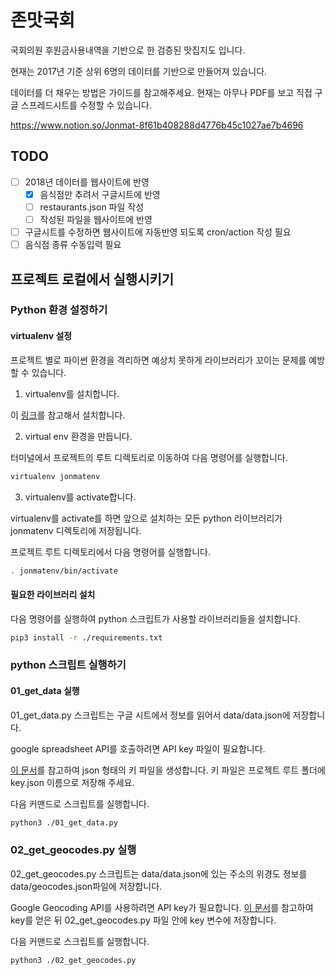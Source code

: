 # 존맛국회

국회의원 후원금사용내역을 기반으로 한 검증된 맛집지도 입니다.

현재는 2017년 기준 상위 6명의 데이터를 기반으로 만들어져 있습니다.

데이터를 더 채우는 방법은 가이드를 참고해주세요.
현재는 아무나 PDF를 보고 직접 구글 스프레드시트를 수정할 수 있습니다.

https://www.notion.so/Jonmat-8f61b408288d4776b45c1027ae7b4696

## TODO
- [ ] 2018년 데이터를 웹사이트에 반영
  - [x] 음식점만 추려서 구글시트에 반영
  - [ ] restaurants.json 파일 작성
  - [ ] 작성된 파일을 웹사이트에 반영
- [ ] 구글시트를 수정하면 웹사이트에 자동반영 되도록 cron/action 작성 필요
- [ ] 음식점 종류 수동입력 필요

## 프로젝트 로컬에서 실행시키기

### Python 환경 설정하기

#### virtualenv 설정

프로젝트 별로 파이썬 환경을 격리하면 예상치 못하게 라이브러리가 꼬이는 문제를 예방할 수 있습니다.

1. virtualenv를 설치합니다.

이 [링크](https://virtualenv.pypa.io/en/latest/)를 참고해서 설치합니다.

2. virtual env 환경을 만듭니다.

터미널에서 프로젝트의 루트 디렉토리로 이동하여 다음 명령어를 실행합니다.

```sh
virtualenv jonmatenv
```

3. virtualenv를 activate합니다.

virtualenv를 activate를 하면 앞으로 설치하는 모든 python 라이브러리가
jonmatenv 디렉토리에 저장됩니다.

프로젝트 루트 디렉토리에서 다음 명령어를 실행합니다.

```sh
. jonmatenv/bin/activate
```

#### 필요한 라이브러리 설치

다음 명령어를 실행하여 python 스크립트가 사용할 라이브러리들을 설치합니다.

```sh
pip3 install -r ./requirements.txt
```

### python 스크립트 실행하기

#### 01_get_data 실행

01_get_data.py 스크립트는 구글 시트에서 정보를 읽어서 data/data.json에 저장합니다.

google spreadsheet API를 호출하려면 API key 파일이 필요합니다.

[이 문서](https://developers.google.com/admin-sdk/directory/v1/guides/delegation#create_the_service_account_and_credentials)를 참고하여 json 형태의 키 파일을 생성합니다.
키 파일은 프로젝트 루트 폴더에 key.json 이름으로 저장해 주세요.

다음 커맨드로 스크립트를 실행합니다.

```sh
python3 ./01_get_data.py
```

### 02_get_geocodes.py 실행

02_get_geocodes.py 스크립트는 data/data.json에 있는 주소의 위경도 졍보를 data/geocodes.json파일에 저장합니다.

Google Geocoding API를 사용하려면 API key가 필요합니다. [이 문서](https://developers.google.com/maps/documentation/geocoding/get-api-key)를 참고하여 key를 얻은 뒤 02_get_geocodes.py 파일 안에 key 변수에 저장합니다.

다음 커맨드로 스크립트를 실행합니다.

```sh
python3 ./02_get_geocodes.py
```
